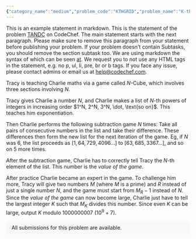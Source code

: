 ```yaml
---
{"category_name":"medium","problem_code":"KTHGRID","problem_name":"K-th Element on Grid","problemComponents":{"constraints":"- $1 \\le N \\le 5000$\n- $1 \\le Q \\le 5000$\n- $1 \\le seed \\le 10^{18}$\n- $1 \\le minR \\le maxR \\le N$\n- $1 \\le minC \\le maxC \\le N$\n\n**Important note about generator input and constraints for subtasks:**  \nNone of the intended solutions for any subtasks uses input format (pseudorandomness) to get better complexity. They can have slightly (less than an order of magnitude) better constant factor due to the input format, and **TL/limitations are set based on the runtime of our solutions on the generated tests**.  \nML on CodeChef is 1.5 GB. TL in this problem is 8 seconds. For any of the first 4 subtasks and any solution that is *intended* to pass it, the following holds:  \nThere exists an implementation of this solution in C++ that uses less than 1 GB of memory and less than 5 seconds per test on those subtasks.  \nThe last two subtasks are added for fun of top contestants :)\n\n**To get your verdict faster and not kill our servers it is highly recommended not to execute your program on tests from subtasks you are not even dreaming to pass.** If you are just trying to get those juicy 20 extra points from subtask 3, please put `assert(N \u003C= 2500)` after reading input.","constraintsState":true,"subtasks":"- **Subtask 1 (5 points)**: $N \\le 500$, $Q \\le 5000$\n- **Subtask 2 (30 points)**: $N \\le 1500$, $Q \\le 5000$\n- **Subtask 3 (20 points)**: $N \\le 2500$, $Q \\le 4000$\n- **Subtask 4 (40 points)**: $N \\le 4000$, $Q \\le 4000$\n- **Subtask 5 (3 points)**: $N \\le 4500$, $Q \\le 4500$\n- **Subtask 6 (2 points)**: Original constraints","subtasksState":true,"inputFormat":"The input consists of seven integers `N Q seed minR maxR minC maxC`.\n\nThe actual input to the problem will be generated using the following code (C++, use it as a reference to implement the same generator in your programming language, `uint64_t` is an unsigned 64-bit integer type):\n\n```C++\nuint64_t state;\nuint64_t nextRand() { // https://en.wikipedia.org/wiki/Xorshift\n    state ^= state \u003C\u003C 13;\n    state ^= state \u003E\u003E 7;\n    state ^= state \u003C\u003C 17;\n    return state \u003E\u003E 10;\n}\nint nextBounded(int B) {\n    return nextRand() % B;\n}\n\nint N, Q, minR, maxR, minC, maxC;\n\nvoid genGrid() {\n    vector\u003Cint\u003E p(N * N);\n    for (int i = 0; i \u003C N * N; i++)\n        p[i] = i + 1;\n    // https://en.wikipedia.org/wiki/Fisher-Yates_shuffle\n    for (int i = 0; i \u003C N * N; i++)\n        swap(p[i], p[nextBounded(i + 1)]);\n    // A_{rc} is p[(r - 1) * N + (c - 1)]\n}\n\nvoid genQuery() {\n    int lenR = minR + nextBounded(maxR - minR + 1);\n    int lenC = minC + nextBounded(maxC - minC + 1);\n    int r1 = 1 + nextBounded(N - lenR + 1);\n    int c1 = 1 + nextBounded(N - lenC + 1);\n    int r2 = r1 + lenR - 1;\n    int c2 = c1 + lenC - 1;\n    int k = 1 + nextBounded(lenR * lenC);\n    // (r1 c1 r2 c2 k) is the query described in the statement\n}\n\nint main() {\n    cin \u003E\u003E N \u003E\u003E Q \u003E\u003E state \u003E\u003E minR \u003E\u003E maxR \u003E\u003E minC \u003E\u003E maxC;\n    genGrid();\n    for (int i = 0; i \u003C Q; i++) {\n        genQuery();\n    }\n}\n```","inputFormatState":true,"outputFormat":"Print $Q$ integers - answers to queries in the order they are generated.","outputFormatState":true,"sampleTestCases":{"0":{"id":1,"input":"4 5 42 1 4 2 3\n","output":"11\n1\n5\n7\n14\n","explanation":"The actual sample input would look like this:\n```\n4 5\n8 10 2 5\n7 16 14 13\n4 15 1 11\n3 6 9 12\n1 2 3 4 5\n2 1 4 3 1\n1 3 1 4 2\n2 1 2 2 1\n1 2 4 3 6\n```","isDeleted":false}}},"video_editorial_url":"","languages_supported":{"0":"CPP14","1":"C","2":"JAVA","3":"PYTH 3.6","4":"CPP17","5":"PYTH","6":"PYP3","7":"CS2","8":"ADA","9":"PYPY","10":"TEXT","11":"PAS fpc","12":"NODEJS","13":"RUBY","14":"PHP","15":"GO","16":"HASK","17":"TCL","18":"PERL","19":"SCALA","20":"LUA","21":"kotlin","22":"BASH","23":"JS","24":"LISP sbcl","25":"rust","26":"PAS gpc","27":"BF","28":"CLOJ","29":"R","30":"D","31":"CAML","32":"FORT","33":"ASM","34":"swift","35":"FS","36":"WSPC","37":"LISP clisp","38":"SQL","39":"SCM guile","40":"PERL6","41":"ERL","42":"CLPS","43":"ICK","44":"NICE","45":"PRLG","46":"ICON","47":"COB","48":"SCM chicken","49":"PIKE","50":"SCM qobi","51":"ST","52":"SQLQ","53":"NEM"},"max_timelimit":8,"source_sizelimit":50000,"problem_author":"umnik_adm","problem_tester":"","date_added":"26-10-2021","tags":{"0":"ltime101","1":"ltime101","2":"medium","3":"medium","4":"umnik_adm"},"problem_difficulty_level":"Medium-Hard","best_tag":"Medium Hard","editorial_url":"https://discuss.codechef.com/problems/KTHGRID","time":{"view_start_date":1635354000,"submit_start_date":1635354000,"visible_start_date":1635354000,"end_date":1735669800},"is_direct_submittable":false,"problemDiscussURL":"https://discuss.codechef.com/search?q=KTHGRID","is_proctored":false,"visitedContests":{},"layout":"problem"}
---
```

This is an example statement in markdown. This is the statement of the problem [TANDC](https://codechef.com/problems/TANDC) on CodeChef. The main statement starts with the next paragraph. Please make sure to remove this paragraph from your statement before publishing your problem. If your problem doesn't contain Subtasks, you should remove the section subtask too. We are using markdown the syntax of which can be seen [at](https://github.com/showdownjs/showdown/wiki/Showdown's-Markdown-syntax). We request you to not use any HTML tags in the statement, e.g. no p, ul, li, pre, br or b tags. If you face any issue, please contact admins or email us at help@codechef.com.

Tracy is teaching Charlie maths via a game called $N$-Cube, which involves three sections involving $N$.

Tracy gives Charlie a number $N$, and Charlie makes a list of $N$-th powers of integers in increasing order $1^N, 2^N, 3^N, \dot, \text{so on}$. This teaches him exponentiation.

Then Charlie performs the following subtraction game $N$ times: Take all pairs of consecutive numbers in the list and take their difference. These differences then form the new list for the next iteration of the game. Eg, if $N$ was 6, the list proceeds as $[1, 64, 729, 4096 ... ]$ to $[63, 685, 3367 ...]$, and so on $5$ more times.

After the subtraction game, Charlie has to correctly tell Tracy the $N$-th element of the list. This number is the *value of the game*.

After practice Charlie became an expert in the game. To challenge him more, Tracy will give two numbers $M$ (where $M$ is a prime) and $R$ instead of just a single number $N$, and the game must start from $M_R - 1$ instead of $N$. Since the *value of the game* can now become large, Charlie just have to tell the largest integer $K$ such that $M_K$ divides this number. Since even $K$ can be large, output $K$ modulo 1000000007 ($10^9 + 7$).

<aside style='background: #f8f8f8;padding: 10px 15px;'><div>All submissions for this problem are available.</div></aside>